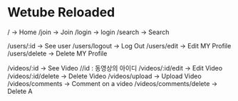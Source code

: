 # Wetube Reloaded

/ -> Home
/join -> Join
/login -> login
/search -> Search

/users/:id -> See user
/users/logout -> Log Out
/users/edit -> Edit MY Profile
/users/delete -> Delete MY Profile

/videos/:id -> See Video //id : 동영상의 아이디
/videos/:id/edit -> Edit Video
/videos/:id/delete -> Delete Video
/videos/upload -> Upload Video
/videos/comments -> Comment on a video
/videos/comments/delete -> Delete A
